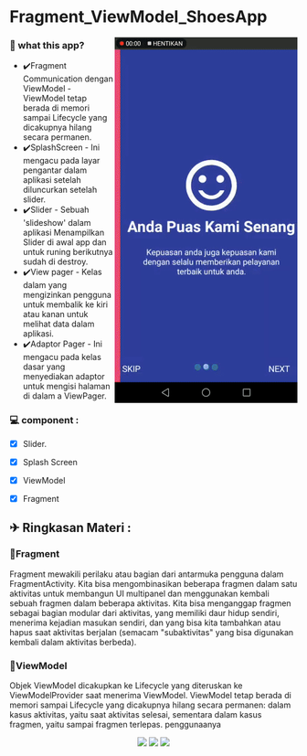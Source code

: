 # Fragment_ViewModel_ShoesApp
<a href="https://www.fsf.org">
	<img align="right" src="https://github.com/rendiwibawa/Fragment_ViewModel_ShoesApp/blob/master/runapp.gif">
</a>

### 🌱 what this app?
- ✔️Fragment Communication dengan ViewModel - ViewModel tetap berada di memori sampai Lifecycle yang dicakupnya hilang secara permanen.
- ✔️SplashScreen - Ini mengacu pada layar pengantar dalam aplikasi setelah diluncurkan setelah slider.
- ✔️Slider - Sebuah 'slideshow' dalam aplikasi Menampilkan Slider di awal app dan untuk runing berikutnya sudah di destroy.
- ✔️View pager - Kelas dalam yang mengizinkan pengguna untuk membalik ke kiri atau kanan untuk melihat data dalam aplikasi.
- ✔️Adaptor Pager - Ini mengacu pada kelas dasar yang menyediakan adaptor untuk mengisi halaman di dalam a ViewPager.

### 💻 component  :
- [x]	Slider.
- [x]	Splash Screen
- [x]	ViewModel
- [x]	Fragment


## ✈ Ringkasan Materi :
### 🎌Fragment
Fragment mewakili perilaku atau bagian dari antarmuka pengguna dalam FragmentActivity. Kita bisa mengombinasikan beberapa fragmen dalam satu aktivitas untuk membangun UI multipanel dan menggunakan kembali sebuah fragmen dalam beberapa aktivitas. Kita bisa menganggap fragmen sebagai bagian modular dari aktivitas, yang memiliki daur hidup sendiri, menerima kejadian masukan sendiri, dan yang bisa kita tambahkan atau hapus saat aktivitas berjalan (semacam "subaktivitas" yang bisa digunakan kembali dalam aktivitas berbeda).

### 🧮ViewModel 
Objek ViewModel dicakupkan ke Lifecycle yang diteruskan ke ViewModelProvider saat menerima ViewModel. ViewModel tetap berada di memori sampai Lifecycle yang dicakupnya hilang secara permanen: dalam kasus aktivitas, yaitu saat aktivitas selesai, sementara dalam kasus fragmen, yaitu sampai fragmen terlepas. penggunaanya

<p align="center">
  <a <code><img width="10%" src="https://www.vectorlogo.zone/logos/java/java-ar21.svg"></code>
  </a>
  <a <code><img width="10%" src="https://www.vectorlogo.zone/logos/android/android-ar21.svg"></code>
  </a>
  <a <code><img width="10%" src="https://www.vectorlogo.zone/logos/gradle/gradle-ar21.svg"></code>
  </a>
</p>
